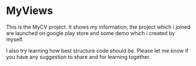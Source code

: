 # MyViews
This is the MyCV project. It shows my information, the project which i joined are launched on google play store and some demo which i created by myself.

I also try learning how best structure code should be. Please let me know if you have any suggestion to share and for learning together.
